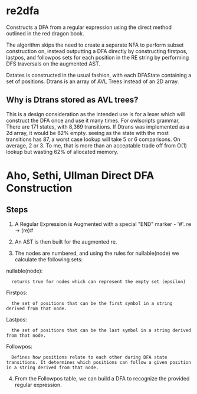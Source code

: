  # re2dfa
Constructs a DFA from a regular expression using
the direct method outlined in the red dragon book.

The algorithm skips the need to create a separate NFA to perform subset construction on,
instead outputting a DFA directly by constructing firstpos, lastpos, and followpos
sets for each position in the RE string by performing DFS traversals on
the augmented AST.

 Dstates is constructed in the usual fashion, with each DFAState containing a set of positions.
 Dtrans is an array of AVL Trees instead of an 2D array. 
 
 ## Why is Dtrans stored as AVL trees?
 
 This is a design consideration as the intended use is for a lexer which will construct the DFA once and use it many times. 
 For owlscripts grammar, There are 171 states, with 8,369 transitions. If Dtrans was implemented as a 2d array, it would be 62% empty.
 seeing as the state with the most transitions has 87, a worst case lookup will take 5 or 6 comparisons. On average, 2 or 3. To me, that
 is more than an acceptable trade off from O(1) lookup but wasting 62% of allocated memory.

# Aho, Sethi, Ullman Direct DFA Construction

## Steps

1) A Regular Expression is Augmented with a special "END" marker - '#'.
    re   ->  (re)#

2) An AST is then built for the augmented re.

3) The nodes are numbered, and using the rules for nullable(node) we calculate the following sets:

nullable(node): 

      returns true for nodes which can represent the empty set (epsilon)

Firstpos:

      the set of positions that can be the first symbol in a string derived from that node.

Lastpos:

      the set of positions that can be the last symbol in a string derived from that node.

Followpos:

      Defines how positions relate to each other during DFA state transitions. It determines which positions can follow a given position in a string derived from that node. 



4) From the Followpos table, we can build a DFA to recognize the provided regular expression.
